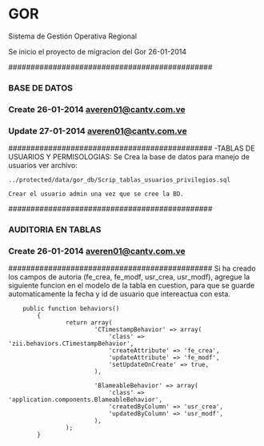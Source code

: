 GOR
===

Sistema de Gestión Operativa Regional

Se inicio el proyecto de migracion del Gor 26-01-2014


##############################################
###         BASE DE DATOS 
### Create 26-01-2014 averen01@cantv.com.ve
### Update 27-01-2014 averen01@cantv.com.ve
##############################################
-TABLAS DE USUARIOS Y PERMISOLOGIAS:
    Se Crea la base de datos para manejo de usuarios ver archivo:
    
    ../protected/data/gor_db/Scrip_tablas_usuarios_privilegios.sql

    Crear el usuario admin una vez que se cree la BD.



##############################################
###         AUDITORIA EN TABLAS
### Create 26-01-2014 averen01@cantv.com.ve
##############################################
    Si ha creado los campos de autoria (fe_crea, fe_modf, usr_crea, usr_modf), 
    agregue la siguiente funcion en el modelo de la tabla en cuestion, para que
    se guarde automaticamente la fecha y id de usuario que intereactua con esta.

        public function behaviors()
            {
                    return array(
                            'CTimestampBehavior' => array(
                                'class' => 'zii.behaviors.CTimestampBehavior',
                                'createAttribute' => 'fe_crea',
                                'updateAttribute' => 'fe_modf',
                                'setUpdateOnCreate' => true,
                            ),

                            'BlameableBehavior' => array(
                                'class' => 'application.components.BlameableBehavior',
                                'createdByColumn' => 'usr_crea',
                                'updatedByColumn' => 'usr_modf',
                            ),
                    );
            }


